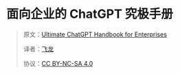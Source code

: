 # 面向企业的 ChatGPT 究极手册

> 原文：[Ultimate ChatGPT Handbook for Enterprises](https://annas-archive.org/md5/c14c4c4627121325ad8f5b8397501d65)
> 
> 译者：[飞龙](https://github.com/wizardforcel)
> 
> 协议：[CC BY-NC-SA 4.0](https://creativecommons.org/licenses/by-nc-sa/4.0/)